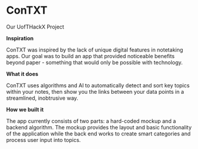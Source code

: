# ConTXT
Our UofTHackX Project

**Inspiration**

ConTXT was inspired by the lack of unique digital features in notetaking apps. Our goal was to build an app that provided noticeable benefits beyond paper - something that would only be possible with technology.

**What it does**

ConTXT uses algorithms and AI to automatically detect and sort key topics within your notes, then show you the links between your data points in a streamlined, inobtrusive way.

**How we built it**

The app currently consists of two parts: a hard-coded mockup and a backend algorithm. The mockup provides the layout and basic functionality of the application while the back end works to create smart categories and process user input into topics.
